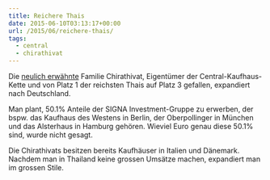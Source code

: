 ```yaml
---
title: Reichere Thais
date: 2015-06-10T03:13:17+00:00
url: /2015/06/reichere-thais/
tags:
  - central
  - chirathivat
---
```


Die [neulich erwähnte][1] Familie Chirathivat, Eigentümer der Central-Kaufhaus-Kette und von Platz 1 der reichsten Thais auf Platz 3 gefallen, expandiert nach Deutschland.

Man plant, 50.1% Anteile der SIGNA Investment-Gruppe zu erwerben, der bspw. das Kaufhaus des Westens in Berlin, der Oberpollinger in München und das Alsterhaus in Hamburg gehören. Wieviel Euro genau diese 50.1% sind, wurde nicht gesagt.

Die Chirathivats besitzen bereits Kaufhäuser in Italien und Dänemark. Nachdem man in Thailand keine grossen Umsätze machen, expandiert man im grossen Stile.

[1]: /weblog/2015/06/reiche-thais
